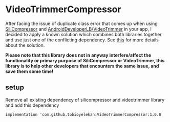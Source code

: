 # VideoTrimmerCompressor
After facing the issue of duplicate class error that comes up when using 
<a href="https://github.com/Tourenathan-G5organisation/SiliCompressor">SiliCompressor</a> and 
<a href="https://github.com/AndroidDeveloperLB/VideoTrimmer">AndroidDeveloperLB/VideoTrimmer</a>
in your app, I decided to apply a known solution which combines both libraries together and use just one of 
the conflicting dependency. See <a href="https://stackoverflow.com/a/54367038/8900747">this</a>
for more details about the solution.

<b>Please note that this library does not in anyway interfere/affect the functionality or primary purpose of
SiliCompressor or VideoTrimmer, 
this library is to help other developers that encounters the same issue, and save them some time!</b>

## setup

Remove all existing dependency of silicompressor and videotrimmer library and add this dependency
```
implementation 'com.github.tobioyelekan:VideoTrimmerCompressor:1.0.0
